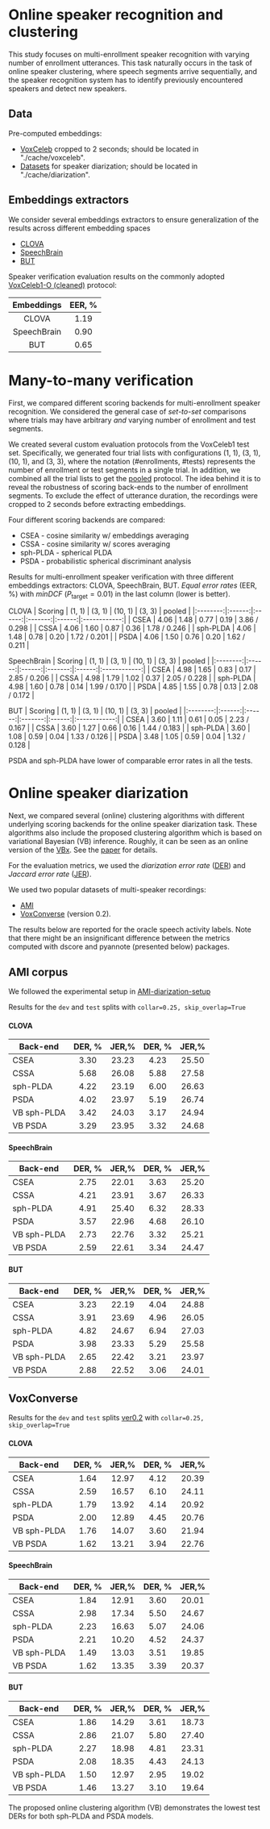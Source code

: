 # Online speaker recognition and clustering


This study focuses on multi-enrollment speaker recognition with varying number of enrollment utterances. This task naturally occurs in the task of online speaker clustering, where speech segments arrive sequentially, and the speaker recognition system has to identify previously encountered speakers and detect new speakers.

## Data

Pre-computed embeddings: 

* [VoxCeleb](https://drive.google.com/drive/folders/1BX6_IO_-trAIiDYDrcLgOx-zYFXiYiZ3) cropped to 2 seconds; should be located in "./cache/voxceleb".
* [Datasets](https://drive.google.com/drive/folders/1GisDvp8LpMygELNqoFj9IwvH8msLSXIi) for speaker diarization; should be located in "./cache/diarization".


## Embeddings extractors

We consider several embeddings extractors to ensure generalization of the results across different embedding spaces

* [CLOVA](http://www.robots.ox.ac.uk/~joon/data/baseline_v2_ap.model)
* [SpeechBrain](https://huggingface.co/speechbrain/spkrec-ecapa-voxceleb)
* [BUT](https://github.com/BUTSpeechFIT/VBx/tree/master/VBx/models)


Speaker verification evaluation results on the commonly adopted [VoxCeleb1-O (cleaned)](https://www.robots.ox.ac.uk/~vgg/data/voxceleb/meta/veri_test2.txt) protocol:

|  Embeddings | EER, % |
|:-----------:|:------:|
| CLOVA       |  1.19  |
| SpeechBrain |  0.90  |
| BUT         |  0.65  |


# Many-to-many verification

First, we compared different scoring backends for multi-enrollment speaker recognition. We considered the general case of *set-to-set* comparisons where trials may have arbitrary *and* varying number of enrollment and test segments.

We created several custom evaluation protocols from the VoxCeleb1 test set. 
Specifically, we generated four trial lists with configurations (1, 1), (3, 1), (10, 1), and (3, 3), where the notation (#enrollments, #tests) represents the number of enrollment or test segments in a single trial. 
In addition, we combined all the trial lists to get the [pooled](data/meta/voxceleb/multienroll) protocol. The idea behind it is to reveal the robustness of scoring back-ends to the number of enrollment segments. 
To exclude the effect of utterance duration, the recordings were cropped to 2 seconds before extracting embeddings.

Four different scoring backends are compared:
* CSEA - cosine similarity w/ embeddings averaging
* CSSA - cosine similarity w/ scores averaging
* sph-PLDA - spherical PLDA
* PSDA - probabilistic spherical discriminant analysis

Results for multi-enrollment speaker verification with three different embeddings extractors: CLOVA, SpeechBrain, BUT.
*Equal error rates* (EER, %) with *minDCF* ($P_\text{target}=0.01$) in the last column (lower is better).

CLOVA
|  Scoring | (1, 1) | (3, 1) | (10, 1) | (3, 3) |    pooled    |
|:--------:|:------:|:------:|:-------:|:------:|:------------:|
| CSEA     |  4.06  |  1.48  |   0.77  |  0.19  | 3.86 / 0.298 |
| CSSA     |  4.06  |  1.60  |   0.87  |  0.36  | 1.78 / 0.246 |
| sph-PLDA |  4.06  |  1.48  |   0.78  |  0.20  | 1.72 / 0.201 |
| PSDA     |  4.06  |  1.50  |   0.76  |  0.20  | 1.62 / 0.211 |

SpeechBrain
|  Scoring | (1, 1) | (3, 1) | (10, 1) | (3, 3) |    pooled    |
|:--------:|:------:|:------:|:-------:|:------:|:------------:|
| CSEA     |  4.98  |  1.65  |   0.83  |  0.17  | 2.85 / 0.206 |
| CSSA     |  4.98  |  1.79  |   1.02  |  0.37  | 2.05 / 0.228 |
| sph-PLDA |  4.98  |  1.60  |   0.78  |  0.14  | 1.99 / 0.170 |
| PSDA     |  4.85  |  1.55  |   0.78  |  0.13  | 2.08 / 0.172 |

BUT
|  Scoring | (1, 1) | (3, 1) | (10, 1) | (3, 3) |    pooled    |
|:--------:|:------:|:------:|:-------:|:------:|:------------:|
| CSEA     |  3.60  |  1.11  |   0.61  |  0.05  | 2.23 / 0.167 |
| CSSA     |  3.60  |  1.27  |   0.66  |  0.16  | 1.44 / 0.183 |
| sph-PLDA |  3.60  |  1.08  |   0.59  |  0.04  | 1.33 / 0.126 |
| PSDA     |  3.48  |  1.05  |   0.59  |  0.04  | 1.32 / 0.128 |

PSDA and sph-PLDA have lower of comparable error rates in all the tests.


# Online speaker diarization

Next, we compared several (online) clustering algorithms with different underlying scoring backends for the online speaker diarization task. These algorithms also include the proposed clustering algorithm which is based on variational Bayesian (VB) inference. Roughly, it can be seen as an online version of the [VBx](https://github.com/BUTSpeechFIT/VBx). See the [paper](https://arxiv.org/abs/2302.09523) for details.

For the evaluation metrics, we used the *diarization error rate* ([DER](https://github.com/nryant/dscore#diarization-error-rate)) and *Jaccard error rate* ([JER](https://github.com/nryant/dscore#jaccard-error-rate)).

We used two popular datasets of multi-speaker recordings: 
* [AMI](https://groups.inf.ed.ac.uk/ami/corpus/) 
* [VoxConverse](https://mm.kaist.ac.kr/datasets/voxconverse/) (version 0.2).

The results below are reported for the oracle speech activity labels. Note that there might be an insignificant difference between the metrics computed with dscore and pyannote (presented below) packages.


## AMI corpus

We followed the experimental setup in [AMI-diarization-setup](https://github.com/BUTSpeechFIT/AMI-diarization-setup)

Results for the ```dev``` and ```test``` splits with ```collar=0.25, skip_overlap=True``` 


#### CLOVA
| Back-end    | DER, % | JER,% | DER, % | JER,% |
|-------------|:------:|:-----:|:------:|:-----:|
| CSEA        |  3.30  | 23.23 |  4.23  | 25.50 |
| CSSA        |  5.68  | 26.08 |  5.88  | 27.58 |
| sph-PLDA    |  4.22  | 23.19 |  6.00  | 26.63 |
| PSDA        |  4.02  | 23.97 |  5.19  | 26.74 |
| VB sph-PLDA |  3.42  | 24.03 |  3.17  | 24.94 |
| VB PSDA     |  3.29  | 23.95 |  3.32  | 24.68 |

#### SpeechBrain
| Back-end    | DER, % | JER,% | DER, % | JER,% |
|-------------|:------:|:-----:|:------:|:-----:|
| CSEA        |  2.75  | 22.01 |  3.63  | 25.20 |
| CSSA        |  4.21  | 23.91 |  3.67  | 26.33 |
| sph-PLDA    |  4.91  | 25.40 |  6.32  | 28.33 |
| PSDA        |  3.57  | 22.96 |  4.68  | 26.10 |
| VB sph-PLDA |  2.73  | 22.76 |  3.32  | 25.21 |
| VB PSDA     |  2.59  | 22.61 |  3.34  | 24.47 |

#### BUT
| Back-end    | DER, % | JER,% | DER, % | JER,% |
|-------------|:------:|:-----:|:------:|:-----:|
| CSEA        |  3.23  | 22.19 |  4.04  | 24.88 |
| CSSA        |  3.91  | 23.69 |  4.96  | 26.05 |
| sph-PLDA    |  4.82  | 24.67 |  6.94  | 27.03 |
| PSDA        |  3.98  | 23.33 |  5.29  | 25.58 |
| VB sph-PLDA |  2.65  | 22.42 |  3.21  | 23.97 |
| VB PSDA     |  2.88  | 22.52 |  3.06  | 24.01 |



## VoxConverse

Results for the ```dev``` and ```test``` splits [ver0.2](https://github.com/joonson/voxconverse/tree/ver0.2) with ```collar=0.25, skip_overlap=True```


#### CLOVA
| Back-end    | DER, % | JER,% | DER, % | JER,% |
|-------------|:------:|:-----:|:------:|:-----:|
| CSEA        |  1.64  | 12.97 |  4.12  | 20.39 |
| CSSA        |  2.59  | 16.57 |  6.10  | 24.11 |
| sph-PLDA    |  1.79  | 13.92 |  4.14  | 20.92 |
| PSDA        |  2.00  | 12.89 |  4.45  | 20.76 |
| VB sph-PLDA |  1.76  | 14.07 |  3.60  | 21.94 |
| VB PSDA     |  1.62  | 13.21 |  3.94  | 22.76 |

#### SpeechBrain
| Back-end    | DER, % | JER,% | DER, % | JER,% |
|-------------|:------:|:-----:|:------:|:-----:|
| CSEA        |  1.84  | 12.91 |  3.60  | 20.01 |
| CSSA        |  2.98  | 17.34 |  5.50  | 24.67 |
| sph-PLDA    |  2.23  | 16.63 |  5.07  | 24.06 |
| PSDA        |  2.21  | 10.20 |  4.52  | 24.37 |
| VB sph-PLDA |  1.49  | 13.03 |  3.51  | 19.85 |
| VB PSDA     |  1.62  | 13.35 |  3.39  | 20.37 |

#### BUT
| Back-end    | DER, % | JER,% | DER, % | JER,% |
|-------------|:------:|:-----:|:------:|:-----:|
| CSEA        |  1.86  | 14.29 |  3.61  | 18.73 |
| CSSA        |  2.86  | 21.07 |  5.80  | 27.40 |
| sph-PLDA    |  2.27  | 18.98 |  4.81  | 23.31 |
| PSDA        |  2.08  | 18.35 |  4.43  | 24.13 |
| VB sph-PLDA |  1.50  | 12.97 |  2.95  | 19.02 |
| VB PSDA     |  1.46  | 13.27 |  3.10  | 19.64 |


The proposed online clustering algorithm (VB) demonstrates the lowest test DERs for both sph-PLDA and PSDA models.
